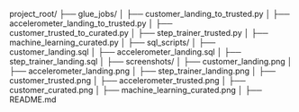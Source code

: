 





project_root/
├── glue_jobs/
│   ├── customer_landing_to_trusted.py
│   ├── accelerometer_landing_to_trusted.py
│   ├── customer_trusted_to_curated.py
│   ├── step_trainer_trusted.py
│   ├── machine_learning_curated.py
│
├── sql_scripts/
│   ├── customer_landing.sql
│   ├── accelerometer_landing.sql
│   ├── step_trainer_landing.sql
│
├── screenshots/
│   ├── customer_landing.png
│   ├── accelerometer_landing.png
│   ├── step_trainer_landing.png
│   ├── customer_trusted.png
│   ├── accelerometer_trusted.png
│   ├── customer_curated.png
│   ├── machine_learning_curated.png
│
├── README.md
